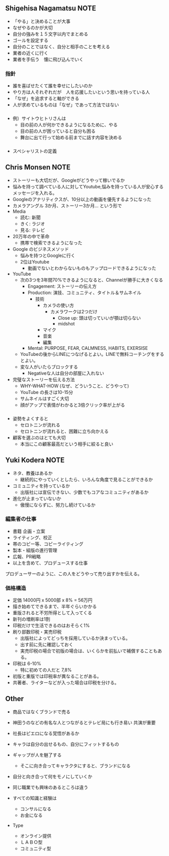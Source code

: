 
## Shigehisa Nagamatsu NOTE

* 「やる」と決めることが大事
* なぜやるのかが大切
* 自分の強みを１５文字以内でまとめる
* ゴールを設定する
* 自分のことではなく、自分と相手のことを考える
* 業者の近くに行く
* 業者を手伝う　懐に飛び込んでいく

### 指針

* 誰を喜ばせたくて誰を幸せにしたいのか
* やり方は人それぞれだが　人を応援したいという思いを持っている人
* 「なぜ」を追求すると軸ができる
* 人が求めているものは「なぜ」であって方法ではない

###

* 例）サイトウヒトリさんは
    * 目の前の人が何かできるようになるために、やる
    * 目の前の人が困っていると自分も困る
    * 舞台に出て行って始める前までに話す内容を決める

###

* スペシャリストの定義

## Chris Monsen NOTE

* ストーリーも大切だが、Googleがどうやって稼いでるか
* 悩みを持って調べている人に対してYoutube,悩みを持っている人が安心するメッセージを入れる。
* Googleのアナリティクスが、10分以上の動画を優先するようになった
* カメラアングル 3か月、ストーリー3か月... という形で
* Media 
    * 読む: 新聞
    * きく: ラジオ
    * 見る: テレビ
* 20万年の中で革命
    * 携帯で検索できるようになった
* Google のビジネスメソッド
    * 悩みを持つとGoogleに行く
    * 2位はYoutube
        * 動画でないとわからないものもアップロードできるようになった
* YouTube
    * 次の3つを3年間70%できるようになると、Channelが勝手に大きくなる
        * Engagement: ストーリーの伝え方
        * Production: 演技、コミュニティ、タイトル＆サムネイル
            * 技術
                * カメラの使い方
                    * カメラワークは2つだけ
                        * Close up: 頭は切っていいが顎は切らない
                        * midshot
                * マイク
                * 音楽
                * 編集
        * Mental: PURPOSE, FEAR, CALMNESS, HABITS, EXERSISE
    * YouTubeの後からLINEにつなげるとよい。LINEで無料コーチングをするとよい。
    * 変な人がいたらブロックする
        * Negativeな人は自分の部屋に入れない
* 完璧なストーリーを伝える方法
    * WHY-WHAT-HOW (なぜ、どういうこと、どうやって)
    * YouTube の長さは10-15分
    * サムネイルはすごく大切
    * 顔がアップで表情がわかると3倍クリック率が上がる

###

* 姿勢をよくすると
    * セロトニンが流れる
    * セロトニンが流れると、困難に立ち向かえる
* 顧客を選ぶのはとても大切
    * 本当にこの顧客最高だという相手に絞ると良い

## Yuki Kodera NOTE

* ネタ、教養はあるか
    * 継続的にやっていくとしたら、いろんな角度で見ることができるか
* コミュニティを持っているか
    * 出版社には宣伝できない、少数でもコアなコミュニティがあるか
* 進化が止まっていないか
    * 傲慢にならずに、努力し続けているか

### 編集者の仕事

* 書籍 企画・立案
* ライティング、校正
* 帯のコピー等、コピーライティング
* 製本・組版の進行管理
* 広報、PR戦略
* 以上を含めて、プロデュースする仕事

プロデューサーのように、この人をどうやって売り出すかを伝える。

### 価格構造

* 定価 14000円 x 5000部 x 8% = 56万円
* 描き始めてできるまで、半年ぐらいかかる
* 重版されると不労所得として入ってくる
* 新刊の増刷率は1割
* 印税だけで生活できるのはおそらく1%
* 刷り部数印税・実売印税
    * 出版社によってどっちを採用しているか決まっている。
    * 出す前に先に確認しておく
    * 実売印税の場合で初版の場合は、いくらかを前払いで補償することもある。
* 印税は 6-10%
    * 特に初めての人だと 7,8%
* 初版と重版では印税率が異なることがある。
* 共著者、ライターなどが入った場合は印税を分ける。


## Other

* 商品ではなくブランドで売る
* 神田うのなどの有名な人とつながるとテレビ局にも行き易い 共演が重要

* 社長はピエロになる覚悟があるか
* キャラは自分の出せるもの、自分にフィットするもの
* ギャップが人を魅了する
    * そこに向き合ってキャラクタにすると、ブランドになる
* 自分と向き合って何をモノにしていくか

* 同じ職業でも興味のあるところは違う
* すべての知識と経験は
    * コンサルになる
    * お金になる
* Type
    * オンライン提供
    * ＬＡＢＯ型
    * コミュニティ型
